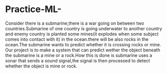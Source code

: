 # Practice-ML-


Consider there is a submarine,there is a war going on between two countries.Submarine of one country is going underwater to another country and enemy country is planted some mines(it explodes when some subject comes into contact with it) in the ocean.there will be also rocks in the ocean.The submarine wants to predict whether it is crossing rocks or mine. Our project is to make a system that can predict wether the object beneath the submarine is a mine or a rock.How this is done is submarine uses a sonar that sends a sound signal,the signal is then processed to detect whether the object is mine or rock.
